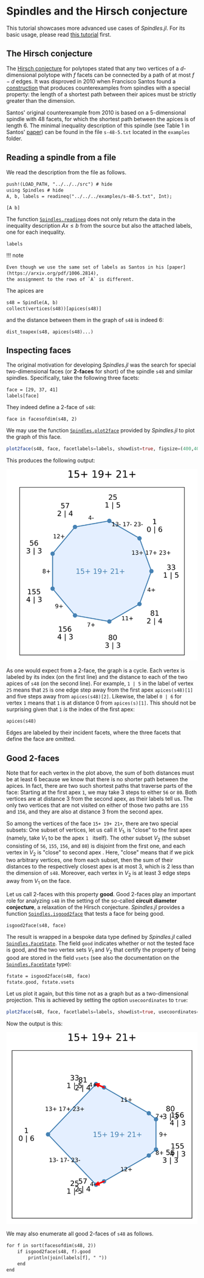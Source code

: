# Spindles and the Hirsch conjecture
This tutorial showcases more advanced use cases of *Spindles.jl*. For its basic usage, please read [this tutorial](@ref "First steps") first.

## The Hirsch conjecture
The [Hirsch conjecture](https://en.wikipedia.org/wiki/Hirsch_conjecture) for polytopes stated that any two vertices of a $d$-dimensional polytope with $f$ facets can be connected by a path of at most $f-d$ edges. It was disproved in 2010 when Francisco Santos found a [construction](https://arxiv.org/abs/1006.2814) that produces counterexamples from spindles with a special property: the length of a shortest path between their apices must be strictly greater than the dimension.

Santos' original counterexample from 2010 is based on a 5-dimensional spindle with 48 facets, for which the shortest path between the apices is of length 6. The minimal inequality description of this spindle (see Table 1 in Santos' [paper](https://arxiv.org/pdf/1006.2814)) can be found in the file `s-48-5.txt` located in the `examples` folder.

## Reading a spindle from a file
We read the description from the file as follows.
```@example s48
push!(LOAD_PATH, "../../../src") # hide
using Spindles # hide
A, b, labels = readineq("../../../examples/s-48-5.txt", Int);
```

```@example s48
[A b]
```
The function [`Spindles.readineq`](@ref) does not only return the data in the inequality description $Ax \le b$ from the source but also the attached labels, one for each inequality.

```@example s48
labels
```


!!! note

    Even though we use the same set of labels as Santos in his [paper](https://arxiv.org/pdf/1006.2814),
    the assignment to the rows of `A` is different.

The apices are
```@example s48
s48 = Spindle(A, b)
collect(vertices(s48))[apices(s48)]
```

and the distance between them in the graph of `s48` is indeed 6:
```@example s48
dist_toapex(s48, apices(s48)...)
```

## Inspecting faces
The original motivation for developing *Spindles.jl* was the search for special two-dimensional faces (or **2-faces** for short) of the spindle `s48` and similar spindles. Specifically, take the following three facets:

```@example s48
face = [29, 37, 41]
labels[face]
```

They indeed define a 2-face of `s48`:
```@example s48
face in facesofdim(s48, 2)
```

We may use the function [`Spindles.plot2face`](@ref) provided by *Spindles.jl* to plot the graph of this face.
```julia
plot2face(s48, face, facetlabels=labels, showdist=true, figsize=(400,400))
```

This produces the following output:

![](s48.svg)

As one would expect from a 2-face, the graph is a cycle. Each vertex is labeled by its index (on the first line) and the distance to each of the two apices of `s48` (on the second line). For example, `1 | 5` in the label of vertex `25` means that `25` is one edge step away from the first apex `apices(s48)[1]` and five steps away from `apices(s48)[2]`.
Likewise, the label `0 | 6` for vertex `1` means that `1` is at distance 0 from `apices(s)[1]`. This should not be surprising given that `1` *is* the index of the first apex:

```@example s48
apices(s48)
```

Edges are labeled by their incident facets, where the three facets that define the face are omitted.

## Good 2-faces
Note that for each vertex in the plot above, the sum of both distances must be at least 6 because we know that there is no shorter path between the apices. In fact, there are two such shortest paths that traverse parts of the face: Starting at the first apex `1`, we may take 3 steps to either `56` or `80`. Both vertices are at distance 3 from the second apex, as their labels tell us. 
The only two vertices that are not visited on either of those two paths are `155` and `156`, and they are also at distance 3 from the second apex. 

So among the vertices of the face `15+ 19+ 21+`, there are two special subsets:
One subset of vertices, let us call it $V_1$, is "close" to the first apex (namely, take $V_1$ to be the apex `1 ` itself). The other subset $V_2$ (the subset consisting of `56`, `155`, `156`, and `80`) is disjoint from the first one, and each vertex in $V_2$ is "close" to second apex . Here, "close" means that if we pick two arbitrary vertices, one from each subset, then the sum of their distances to the respectively closest apex is at most 3, which is 2 less than the dimension of `s48`. Moreover, each vertex in $V_2$ is at least 3 edge steps away from $V_1$ on the face.

Let us call 2-faces with this property **good**. Good 2-faces play an important role for analyzing `s48` in the setting of the so-called **circuit diameter conjecture**, a relaxation of the Hirsch conjecture. *Spindles.jl* provides a function [`Spindles.isgood2face`](@ref) that tests a face for being good.

```@example s48
isgood2face(s48, face)
```

The result is wrapped in a bespoke data type defined by *Spindles.jl* called [`Spindles.FaceState`](@ref). The field `good` indicates whether or not the tested face is good, and the two vertex sets $V_1$ and $V_2$ that certify the property of being good are stored in the field `vsets` (see also the documentation on the [`Spindles.FaceState`](@ref) type):

```@example s48
fstate = isgood2face(s48, face)
fstate.good, fstate.vsets
```



Let us plot it again, but this time not as a graph but as a two-dimensional projection. This is achieved by setting the option `usecoordinates` to `true`:
```julia
plot2face(s48, face, facetlabels=labels, showdist=true, usecoordinates=true, figsize=(400,400))
```

Now the output is this:

![](s48_geom.svg)

We may also enumerate all good 2-faces of `s48` as follows.
```@example s48
for f in sort(facesofdim(s48, 2))
    if isgood2face(s48, f).good
        println(join(labels[f], " "))
    end
end
```


